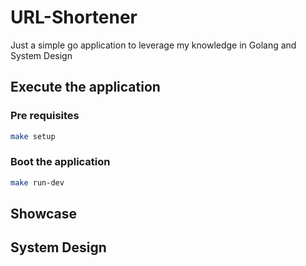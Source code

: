 # URL-Shortener

Just a simple go application to leverage my knowledge in Golang and System Design

## Execute the application

### Pre requisites

```sh
make setup
```

### Boot the application

```sh
make run-dev
```

## Showcase

## System Design
